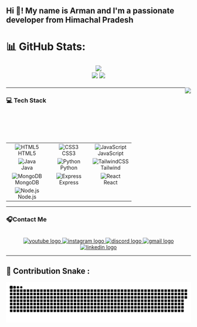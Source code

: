 <h2 align="left">Hi 👋! My name is Arman and I'm a passionate developer from Himachal Pradesh</h2>


# 📊 GitHub Stats:
###
<div align="center"><img src ="https://nirzak-streak-stats.vercel.app/?user=kaihere14&theme=radical&hide_border=false"/><br/></div>
<div align="center">
  <img src="https://github-readme-stats.vercel.app/api?username=kaihere14&theme=radical&hide_border=false&include_all_commits=false&count_private=false" width = "380" />
  <img src="https://github-readme-stats.vercel.app/api/top-langs/?username=kaihere14&theme=radical&hide_border=false&include_all_commits=false&count_private=false&layout=compact" 
</div>

###

<img align="right" height="150" src="https://media3.giphy.com/media/v1.Y2lkPTc5MGI3NjExNXM2MjJoazRzaXBpZG1oZWtud3V3dTQ0OWIycjA1N3Bib3Z1ZHNjbSZlcD12MV9pbnRlcm5hbF9naWZfYnlfaWQmY3Q9Zw/jdFm2bcWlj4EUVCpc0/giphy.gif" />

###
###
<hr>

<h3 align="left">💻 Tech Stack</h3>
<br>

<table align="center">
  <tr>
    <td align="center" width="100">
      <img src="https://cdn.jsdelivr.net/gh/devicons/devicon/icons/html5/html5-original.svg" height="50" alt="HTML5"/>
      <br>HTML5
    </td>
    <td align="center" width="100">
      <img src="https://cdn.jsdelivr.net/gh/devicons/devicon/icons/css3/css3-original.svg" height="50" alt="CSS3"/>
      <br>CSS3
    </td>
    <td align="center" width="100">
      <img src="https://cdn.jsdelivr.net/gh/devicons/devicon/icons/javascript/javascript-original.svg" height="50" alt="JavaScript"/>
      <br>JavaScript
    </td>
  </tr>
  <tr>
    <td align="center" width="100">
      <img src="https://cdn.jsdelivr.net/gh/devicons/devicon/icons/java/java-original.svg" height="50" alt="Java"/>
      <br>Java
    </td>
    <td align="center" width="100">
      <img src="https://cdn.jsdelivr.net/gh/devicons/devicon/icons/python/python-original.svg" height="50" alt="Python"/>
      <br>Python
    </td>
    <td align="center" width="100">
      <img src="https://cdn.jsdelivr.net/gh/devicons/devicon/icons/tailwindcss/tailwindcss-original.svg" height="50" alt="TailwindCSS"/>
      <br>Tailwind
    </td>
  </tr>
  <tr>
    <td align="center" width="100">
      <img src="https://cdn.jsdelivr.net/gh/devicons/devicon/icons/mongodb/mongodb-original.svg" height="50" alt="MongoDB"/>
      <br>MongoDB
    </td>
    <td align="center" width="100">
      <img src="https://cdn.jsdelivr.net/gh/devicons/devicon/icons/express/express-original.svg" height="50" alt="Express"/>
      <br>Express
    </td>
    <td align="center" width="100">
      <img src="https://cdn.jsdelivr.net/gh/devicons/devicon/icons/react/react-original.svg" height="50" alt="React"/>
      <br>React
    </td>
  </tr>
  <tr>
    <td align="center" width="100">
      <img src="https://cdn.jsdelivr.net/gh/devicons/devicon/icons/nodejs/nodejs-original.svg" height="50" alt="Node.js"/>
      <br>Node.js
    </td>
  </tr>
</table>

<hr>
<h3 align="left">🎧Contact Me</h3>
<br>
<div align="center">
  <a href="https://www.youtube.com/@Arman-ik2dc" target="_blank">
    <img src="https://img.shields.io/static/v1?message=Youtube&logo=youtube&label=&color=FF0000&logoColor=white&labelColor=&style=for-the-badge" height="35" alt="youtube logo" />
  </a>
  <a href="https://www.instagram.com/arman._.pvt14?igsh=bndmaTUxampoMWY0&utm_source=qr" target="_blank">
    <img src="https://img.shields.io/static/v1?message=Instagram&logo=instagram&label=&color=E4405F&logoColor=white&labelColor=&style=for-the-badge" height="35" alt="instagram logo" />
  </a>
  <a href="https://discordapp.com/users/1212050219538325516" target="_blank">
    <img src="https://img.shields.io/static/v1?message=Discord&logo=discord&label=&color=7289DA&logoColor=white&labelColor=&style=for-the-badge" height="35" alt="discord logo" />
  </a>
  <a href="mailto:armanthakur200814@gmail.com" target="_blank">
    <img src="https://img.shields.io/static/v1?message=Gmail&logo=gmail&label=&color=D14836&logoColor=white&labelColor=&style=for-the-badge" height="35" alt="gmail logo" />
  </a>
  <a href="https://www.linkedin.com/in/arman-thakur-303b47367/" target="_blank">
    <img src="https://img.shields.io/static/v1?message=LinkedIn&logo=linkedin&label=&color=0077B5&logoColor=white&labelColor=&style=for-the-badge" height="35" alt="linkedin logo" />
  </a>
</div>

<hr>

<h2 align = "left">🐍 Contribution Snake : </h2>

![snake gif](https://github.com/kaihere14/kaihere14/blob/output/github-snake-dark.svg)
